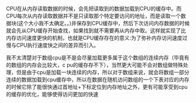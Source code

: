 CPU在从内存读取数据的时候，会先把读取到的数据加载到CPU的缓存中。而CPU每次从内存读取数据并不是只读取那个特定要访问的地址，而是读取一个数据块(这个大小我不太确定。。)并保存到CPU缓存中，然后下次访问内存数据的时候就会先从CPU缓存开始查找，如果找到就不需要再从内存中取。这样就实现了比内存访问速度更快的机制，也就是CPU缓存存在的意义:为了弥补内存访问速度过慢与CPU执行速度快之间的差异而引入。 

我不太清楚对于数组cpu是不是会尽量加载更多属于这个数组的连续内存（毕竟有的数组的内存会比较大，c pu的缓存存不下），当然更大可能不会对数组做特殊处理，但是由于cpu是加载一块连续的内存，所以对于数组来说，就会将数组一部分连续的数据加载到cpu缓存中，所以在数据在随机访问数组的一个下表对应的内存的时候它除了能很快通过首地址+下标定位到内存地址之外，更有可能享受到cpu的缓存的优化，能够使得访问更加的快速

